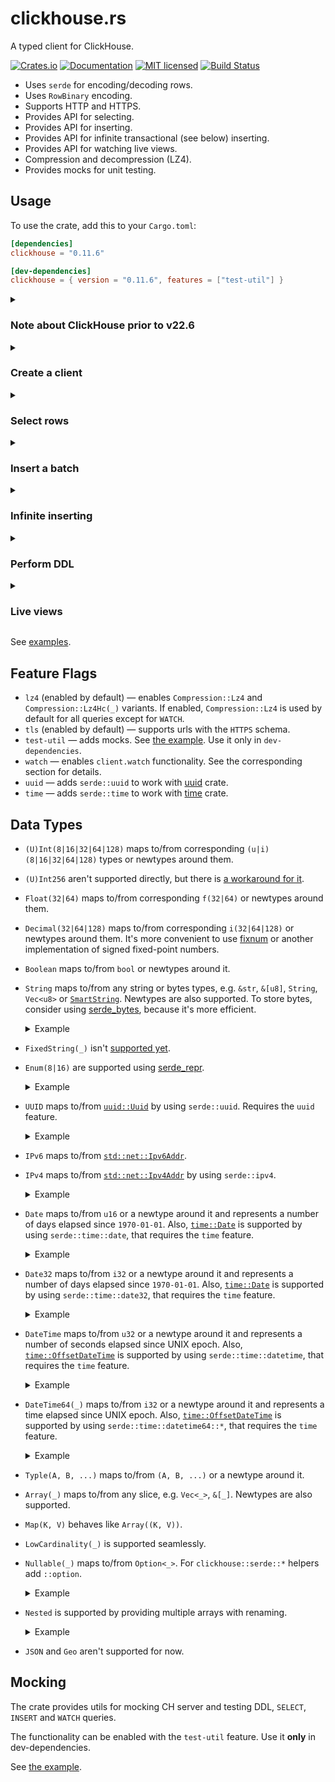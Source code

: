# clickhouse.rs

A typed client for ClickHouse.

[![Crates.io][crates-badge]][crates-url]
[![Documentation][docs-badge]][docs-url]
[![MIT licensed][mit-badge]][mit-url]
[![Build Status][actions-badge]][actions-url]

[crates-badge]: https://img.shields.io/crates/v/clickhouse.svg
[crates-url]: https://crates.io/crates/clickhouse
[docs-badge]: https://img.shields.io/docsrs/clickhouse
[docs-url]: https://docs.rs/clickhouse
[mit-badge]: https://img.shields.io/badge/license-MIT-blue.svg
[mit-url]: https://github.com/loyd/clickhouse.rs/blob/master/LICENSE
[actions-badge]: https://github.com/loyd/clickhouse.rs/actions/workflows/ci.yml/badge.svg
[actions-url]: https://github.com/loyd/clickhouse.rs/actions/workflows/ci.yml

* Uses `serde` for encoding/decoding rows.
* Uses `RowBinary` encoding.
* Supports HTTP and HTTPS.
* Provides API for selecting.
* Provides API for inserting.
* Provides API for infinite transactional (see below) inserting.
* Provides API for watching live views.
* Compression and decompression (LZ4).
* Provides mocks for unit testing.

## Usage
To use the crate, add this to your `Cargo.toml`:
```toml
[dependencies]
clickhouse = "0.11.6"

[dev-dependencies]
clickhouse = { version = "0.11.6", features = ["test-util"] }
```

<details>
<summary>

### Note about ClickHouse prior to v22.6

</summary>

CH server older than v22.6 (2022-06-16) handles `RowBinary` [incorrectly](https://github.com/ClickHouse/ClickHouse/issues/37420) in some rare cases. Use 0.11 and enable `wa-37420` feature to solve this problem. Don't use it for newer versions.

</details>
<details>
<summary>

### Create a client

</summary>

```rust,ignore
use clickhouse::Client;

let client = Client::default()
    .with_url("http://localhost:8123")
    .with_user("name")
    .with_password("123")
    .with_database("test");
```

* Reuse created clients or clone them in order to reuse a connection pool.

</details>
<details>
<summary>

### Select rows

</summary>

```rust,ignore
use serde::Deserialize;
use clickhouse::Row;

#[derive(Row, Deserialize)]
struct MyRow<'a> {
    no: u32,
    name: &'a str,
}

let mut cursor = client
    .query("SELECT ?fields FROM some WHERE no BETWEEN ? AND ?")
    .bind(500)
    .bind(504)
    .fetch::<MyRow<'_>>()?;

while let Some(row) = cursor.next().await? { .. }
```

* Placeholder `?fields` is replaced with `no, name` (fields of `Row`).
* Placeholder `?` is replaced with values in following `bind()` calls.
* Convenient `fetch_one::<Row>()` and `fetch_all::<Row>()` can be used to get a first row or all rows correspondingly.
* `sql::Identifier` can be used to bind table names.

Note that cursors can return an error even after producing some rows. To avoid this, use `client.with_option("wait_end_of_query", "1")` in order to enable buffering on the server-side. [More details](https://clickhouse.com/docs/en/interfaces/http/#response-buffering). The `buffer_size` option can be useful too.

</details>
<details>
<summary>

### Insert a batch

</summary>

```rust,ignore
use serde::Serialize;
use clickhouse::Row;

#[derive(Row, Serialize)]
struct MyRow {
    no: u32,
    name: String,
}

let mut insert = client.insert("some")?;
insert.write(&MyRow { no: 0, name: "foo".into() }).await?;
insert.write(&MyRow { no: 1, name: "bar".into() }).await?;
insert.end().await?;
```

* If `end()` isn't called, the `INSERT` is aborted.
* Rows are being sent progressively to spread network load.
* ClickHouse inserts batches atomically only if all rows fit in the same partition and their number is less [`max_insert_block_size`](https://clickhouse.tech/docs/en/operations/settings/settings/#settings-max_insert_block_size).
* [ch2rs](https://github.com/loyd/ch2rs) is useful to generate a row type from ClickHouse.

</details>
<details>
<summary>

### Infinite inserting

</summary>

```rust,ignore
let mut inserter = client.inserter("some")?
    .with_timeouts(Some(Duration::from_secs(5)), Some(Duration::from_secs(20)))
    .with_max_entries(750_000)
    .with_period(Some(Duration::from_secs(15)));

inserter.write(&MyRow { no: 0, name: "foo".into() }).await?;
inserter.write(&MyRow { no: 1, name: "bar".into() }).await?;
let stats = inserter.commit().await?;
if stats.entries > 0 {
    println!(
        "{} entries ({} transactions) have been inserted",
        stats.entries, stats.transactions,
    );
}
```

* `Inserter` ends an active insert in `commit()` if thresholds (`max_entries`, `period`) are reached.
* The interval between ending active `INSERT`s can be biased by using `with_period_bias` to avoid load spikes by parallel inserters.
* All rows between `commit()` calls are inserted in the same `INSERT` statement.
* Do not forget to flush if you want to terminate inserting:
```rust,ignore
inserter.end().await?;
```

</details>
<details>
<summary>

### Perform DDL

</summary>

```rust,ignore
client.query("DROP TABLE IF EXISTS some").execute().await?;
```

</details>
<details>
<summary>

### Live views

</summary>

Requires the `watch` feature.

```rust,ignore
let mut cursor = client
    .watch("SELECT max(no), argMax(name, no) FROM some")
    .fetch::<Row<'_>>()?;

let (version, row) = cursor.next().await?.unwrap();
println!("live view updated: version={}, row={:?}", version, row);

// Use `only_events()` to iterate over versions only.
let mut cursor = client.watch("some_live_view").limit(20).only_events().fetch()?;
println!("live view updated: version={:?}", cursor.next().await?);
```

* Use [carefully](https://github.com/ClickHouse/ClickHouse/issues/28309#issuecomment-908666042).
* This code uses or creates if not exists a temporary live view named `lv_{sha1(query)}` to reuse the same live view by parallel watchers.
* You can specify a name instead of a query.
* This API uses `JSONEachRowWithProgress` under the hood because of [the issue](https://github.com/ClickHouse/ClickHouse/issues/22996).
* Only struct rows can be used. Avoid `fetch::<u64>()` and other without specified names.

</details>

See [examples](https://github.com/loyd/clickhouse.rs/tree/master/examples).

## Feature Flags
* `lz4` (enabled by default) — enables `Compression::Lz4` and `Compression::Lz4Hc(_)` variants. If enabled, `Compression::Lz4` is used by default for all queries except for `WATCH`.
* `tls` (enabled by default) — supports urls with the `HTTPS` schema.
* `test-util` — adds mocks. See [the example](https://github.com/loyd/clickhouse.rs/tree/master/examples/mock.rs). Use it only in `dev-dependencies`.
* `watch` — enables `client.watch` functionality. See the corresponding section for details.
* `uuid` — adds `serde::uuid` to work with [uuid](https://docs.rs/uuid/latest/uuid/) crate.
* `time` — adds `serde::time` to work with [time](https://docs.rs/time/latest/time/) crate.

## Data Types
* `(U)Int(8|16|32|64|128)` maps to/from corresponding `(u|i)(8|16|32|64|128)` types or newtypes around them.
* `(U)Int256` aren't supported directly, but there is [a workaround for it](https://github.com/loyd/clickhouse.rs/issues/48).
* `Float(32|64)` maps to/from corresponding `f(32|64)` or newtypes around them.
* `Decimal(32|64|128)` maps to/from corresponding `i(32|64|128)` or newtypes around them. It's more convenient to use [fixnum](https://github.com/loyd/fixnum) or another implementation of signed fixed-point numbers.
* `Boolean` maps to/from `bool` or newtypes around it.
* `String` maps to/from any string or bytes types, e.g. `&str`, `&[u8]`, `String`, `Vec<u8>` or [`SmartString`](https://docs.rs/smartstring/latest/smartstring/struct.SmartString.html). Newtypes are also supported. To store bytes, consider using [serde_bytes](https://docs.rs/serde_bytes/latest/serde_bytes/), because it's more efficient.
    <details>
    <summary>Example</summary>

    ```rust,ignore
    #[derive(Debug, Serialize, Deserialize)]
    struct MyRow<'a> {
        str: &'a str,
        string: String,
        #[serde(with = "serde_bytes")]
        bytes: Vec<u8>,
        #[serde(with = "serde_bytes")]
        byte_slice: &'a [u8],
    }
    ```
    </details>
* `FixedString(_)` isn't [supported yet](https://github.com/loyd/clickhouse.rs/issues/49).
* `Enum(8|16)` are supported using [serde_repr](https://docs.rs/serde_repr/latest/serde_repr/).
    <details>
    <summary>Example</summary>

    ```rust,ignore
    use serde_repr::{Deserialize_repr, Serialize_repr};

    #[derive(Row, Serialize, Deserialize)]
    struct MyRow {
        level: Level,
    }

    #[derive(Debug, Serialize_repr, Deserialize_repr)]
    #[repr(u8)]
    enum Level {
        Debug = 1,
        Info = 2,
        Warn = 3,
        Error = 4,
    }
    ```
    </details>
* `UUID` maps to/from [`uuid::Uuid`](https://docs.rs/uuid/latest/uuid/struct.Uuid.html) by using `serde::uuid`. Requires the `uuid` feature.
    <details>
    <summary>Example</summary>

    ```rust,ignore
    #[derive(Row, Serialize, Deserialize)]
    struct MyRow {
        #[serde(with = "clickhouse::serde::uuid")]
        uuid: uuid::Uuid,
    }
    ```
    </details>
* `IPv6` maps to/from [`std::net::Ipv6Addr`](https://doc.rust-lang.org/stable/std/net/struct.Ipv6Addr.html).
* `IPv4` maps to/from [`std::net::Ipv4Addr`](https://doc.rust-lang.org/stable/std/net/struct.Ipv4Addr.html) by using `serde::ipv4`.
    <details>
    <summary>Example</summary>

    ```rust,ignore
    #[derive(Row, Serialize, Deserialize)]
    struct MyRow {
        #[serde(with = "clickhouse::serde::ipv4")]
        ipv4: std::net::Ipv4Addr,
    }
    ```
    </details>
* `Date` maps to/from `u16` or a newtype around it and represents a number of days elapsed since `1970-01-01`. Also, [`time::Date`](https://docs.rs/time/latest/time/struct.Date.html) is supported by using `serde::time::date`, that requires the `time` feature.
    <details>
    <summary>Example</summary>

    ```rust,ignore
    #[derive(Row, Serialize, Deserialize)]
    struct MyRow {
        days: u16,
        #[serde(with = "clickhouse::serde::time::date")]
        date: Date,
    }
    ```
    </details>
* `Date32` maps to/from `i32` or a newtype around it and represents a number of days elapsed since `1970-01-01`. Also, [`time::Date`](https://docs.rs/time/latest/time/struct.Date.html) is supported by using `serde::time::date32`, that requires the `time` feature.
    <details>
    <summary>Example</summary>

    ```rust,ignore
    #[derive(Row, Serialize, Deserialize)]
    struct MyRow {
        days: i32,
        #[serde(with = "clickhouse::serde::time::date32")]
        date: Date,
    }
    ```
    </details>
* `DateTime` maps to/from `u32` or a newtype around it and represents a number of seconds elapsed since UNIX epoch. Also, [`time::OffsetDateTime`](https://docs.rs/time/latest/time/struct.OffsetDateTime.html) is supported by using `serde::time::datetime`, that requires the `time` feature.
    <details>
    <summary>Example</summary>

    ```rust,ignore
    #[derive(Row, Serialize, Deserialize)]
    struct MyRow {
        ts: u32,
        #[serde(with = "clickhouse::serde::time::datetime")]
        dt: OffsetDateTime,
    }
    ```
    </details>
* `DateTime64(_)` maps to/from `i32` or a newtype around it and represents a time elapsed since UNIX epoch. Also, [`time::OffsetDateTime`](https://docs.rs/time/latest/time/struct.OffsetDateTime.html) is supported by using `serde::time::datetime64::*`, that requires the `time` feature.
    <details>
    <summary>Example</summary>

    ```rust,ignore
    #[derive(Row, Serialize, Deserialize)]
    struct MyRow {
        ts: i64, // elapsed s/us/ms/ns depending on `DateTime64(X)`
        #[serde(with = "clickhouse::serde::time::datetime64::secs")]
        dt64s: OffsetDateTime,  // `DateTime64(0)`
        #[serde(with = "clickhouse::serde::time::datetime64::millis")]
        dt64ms: OffsetDateTime, // `DateTime64(3)`
        #[serde(with = "clickhouse::serde::time::datetime64::micros")]
        dt64us: OffsetDateTime, // `DateTime64(6)`
        #[serde(with = "clickhouse::serde::time::datetime64::nanos")]
        dt64ns: OffsetDateTime, // `DateTime64(9)`
    }
    ```
    </details>
* `Typle(A, B, ...)` maps to/from `(A, B, ...)` or a newtype around it.
* `Array(_)` maps to/from any slice, e.g. `Vec<_>`, `&[_]`. Newtypes are also supported.
* `Map(K, V)` behaves like `Array((K, V))`.
* `LowCardinality(_)` is supported seamlessly.
* `Nullable(_)` maps to/from `Option<_>`. For `clickhouse::serde::*` helpers add `::option`.
    <details>
    <summary>Example</summary>

    ```rust,ignore
    #[derive(Row, Serialize, Deserialize)]
    struct MyRow {
        #[serde(with = "clickhouse::serde::ipv4::option")]
        ipv4_opt: Option<Ipv4Addr>,
    }
    ```
    </details>
* `Nested` is supported by providing multiple arrays with renaming.
    <details>
    <summary>Example</summary>

    ```rust,ignore
    // CREATE TABLE test(items Nested(name String, count UInt32))
    #[derive(Row, Serialize, Deserialize)]
    struct MyRow {
        #[serde(rename = "items.name")]
        items_name: Vec<String>,
        #[serde(rename = "items.count")]
        items_count: Vec<u32>,
    }
    ```
    </details>
* `JSON` and `Geo` aren't supported for now.

## Mocking
The crate provides utils for mocking CH server and testing DDL, `SELECT`, `INSERT` and `WATCH` queries.

The functionality can be enabled with the `test-util` feature. Use it **only** in dev-dependencies.

See [the example](https://github.com/loyd/clickhouse.rs/tree/master/examples/mock.rs).
